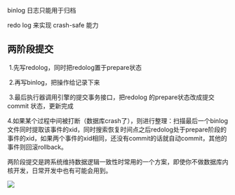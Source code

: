 binlog 日志只能用于归档

 redo  log 来实现 crash-safe 能力

## 两阶段提交

​            1.先写redolog，同时把redolog置于prepare状态

​            2.再写binlog，把操作给记录下来

​            3.最后执行器调用引擎的提交事务接口，把redolog 的prepare状态改成提交 commit 状态，更新完成

​            4.如果某个过程中间被打断（数据库crash了），则进行整理：扫描最后一个binlog文件同时提取该事件的xid，同时搜索恢复时间点之后redolog处于prepare阶段的事件的xid，如果两个事件的xid相同，还没有commit的话就自动commit，其他的事件则回滚rollback。



两阶段提交是跨系统维持数据逻辑一致性时常用的一个方案，即使你不做数据库内核开发，日常开发中也有可能会用到。



![](https://youpaiyun.zongqilive.cn/image/20200917142545.png)

